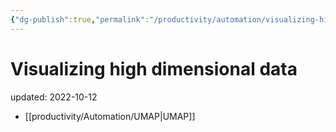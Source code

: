 ```yaml
---
{"dg-publish":true,"permalink":"/productivity/automation/visualizing-high-dimensional-data/","dgPassFrontmatter":true}
---
```



# Visualizing high dimensional data
updated: 2022-10-12


- [[productivity/Automation/UMAP\|UMAP]]